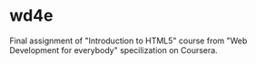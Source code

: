 # wd4e
Final assignment of "Introduction to HTML5" course from "Web Development for everybody" specilization on Coursera.
